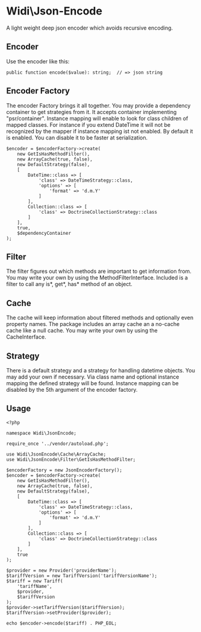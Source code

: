 # Widi\Json-Encode
A light weight deep json encoder which avoids recursive encoding.

## Encoder
Use the encoder like this:

	public function encode($value): string;  // => json string
	
## Encoder Factory
The encoder Factory brings it all together. You may provide a dependency container to get strategies from it.
It accepts container implementing "psr/container". Instance mapping will enable to look for class children of 
mapped classes. For instance if you extend DateTime it will not be recognized by the mapper if instance mapping
ist not enabled. By default it is enabled. You can disable it to be faster at serialization. 

    $encoder = $encoderFactory->create(
        new GetIsHasMethodFilter(),
        new ArrayCache(true, false),
        new DefaultStrategy(false),
        [
            DateTime::class => [
                'class' => DateTimeStrategy::class,
                'options' => [
                    'format' => 'd.m.Y'
                ]
            ],
            Collection::class => [
                'class' => DoctrineCollectionStrategy::class
            ]
        ],
        true,
        $dependencyContainer
    );


## Filter
The filter figures out which methods are important to get information from. You 
may write your own by using the MethodFilterInterface. Included is a filter 
to call any is*, get*, has* method of an object.

## Cache
The cache will keep information about filtered methods and optionally even 
property names. The package includes an array cache an a no-cache cache like a
null cache. You may write your own by using the CacheInterface.

## Strategy
There is a default strategy and a strategy for handling datetime objects. You may add 
your own if necessary. Via class name and optional instance mapping the defined strategy
will be found. Instance mapping can be disabled by the 5th argument of the encoder factory.  

## Usage
	<?php
	
	namespace Widi\JsonEncode;
	
	require_once '../vendor/autoload.php';
	
	use Widi\JsonEncode\Cache\ArrayCache;
	use Widi\JsonEncode\Filter\GetIsHasMethodFilter;
	
    $encoderFactory = new JsonEncoderFactory();
    $encoder = $encoderFactory->create(
        new GetIsHasMethodFilter(),
        new ArrayCache(true, false),
        new DefaultStrategy(false),
        [
            DateTime::class => [
                'class' => DateTimeStrategy::class,
                'options' => [
                    'format' => 'd.m.Y'
                ]
            ],
            Collection::class => [
                'class' => DoctrineCollectionStrategy::class
            ]
        ],
        true
    );
	
	$provider = new Provider('providerName');
	$tariffVersion = new TariffVersion('tariffVersionName');
	$tariff = new Tariff(
		'tariffName',
		$provider,
		$tariffVersion
	);
	$provider->setTariffVersion($tariffVersion);
	$tariffVersion->setProvider($provider);
	
	echo $encoder->encode($tariff) . PHP_EOL;
